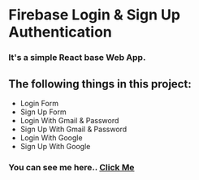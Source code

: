 # Firebase Login & Sign Up Authentication

### It's a simple React base Web App.

## The following things in this project:

* Login Form
* Sign Up Form
* Login With Gmail & Password
* Sign Up With Gmail & Password
* Login With Google
* Sign Up With Google

### You can see me here.. [Click Me](https://firebase-login-signup.netlify.app/)